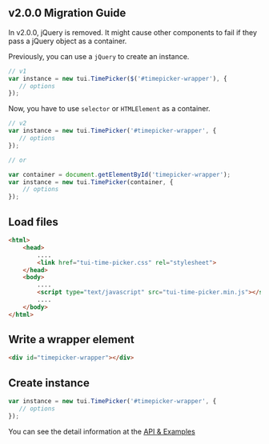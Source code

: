 ## v2.0.0 Migration Guide
In v2.0.0, jQuery is removed. It might cause other components to fail if they pass a jQuery object as a container.

Previously, you can use a `jQuery` to create an instance.
```javascript
// v1
var instance = new tui.TimePicker($('#timepicker-wrapper'), {
   // options
});
```

Now, you have to use `selector` or `HTMLElement` as a container.
```javascript
// v2
var instance = new tui.TimePicker('#timepicker-wrapper', {
   // options
});

// or

var container = document.getElementById('timepicker-wrapper');
var instance = new tui.TimePicker(container, {
    // options
});
```

## Load files

```html
<html>
    <head>
        ....
        <link href="tui-time-picker.css" rel="stylesheet">
    </head>
    <body>
        ....
        <script type="text/javascript" src="tui-time-picker.min.js"></script>
        ....
    </body>
</html>
```

## Write a wrapper element

```html
<div id="timepicker-wrapper"></div>
```

## Create instance

```js
var instance = new tui.TimePicker('#timepicker-wrapper', {
   // options
});
```

You can see the detail information at the [API & Examples](https://nhn.github.io/tui.time-picker/latest)
